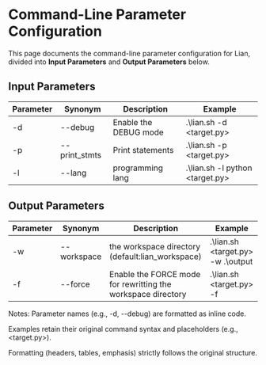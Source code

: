 # **Command-Line Parameter Configuration**

This page documents the command-line parameter configuration for Lian, divided into **Input Parameters** and **Output Parameters** below.

## Input Parameters

| Parameter | Synonym      | Description                          | Example                            |
| ---- | ------------- | ----------------------------- | ------------------------------- |
| -d   | --debug       | Enable the DEBUG mode | .\lian.sh -d <target.py>        |
| -p   | --print_stmts | Print statements                   | .\lian.sh -p <target.py>        |
| -l   | --lang        | programming lang              | .\lian.sh -l python <target.py> |

## Output Parameters

| Parameter | Synonym    | Description                                     | Example                              |
| ---- | ----------- | ---------------------------------------- | --------------------------------- |
| -w   | --workspace | the workspace directory (default:lian_workspace) | .\lian.sh <target.py> -w .\output |
| -f   | --force     | Enable the FORCE mode for rewritting the workspace directory                 | .\lian.sh <target.py> -f          |

Notes:
Parameter names (e.g., -d, --debug) are formatted as inline code.

Examples retain their original command syntax and placeholders (e.g., <target.py>).

Formatting (headers, tables, emphasis) strictly follows the original structure.